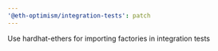 ```yaml
---
'@eth-optimism/integration-tests': patch
---
```


Use hardhat-ethers for importing factories in integration tests
